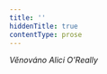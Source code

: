 ```yaml
---
title: ''
hiddenTitle: true
contentType: prose
---
```


<section>

_Věnováno Alici O’Really_

</section>
